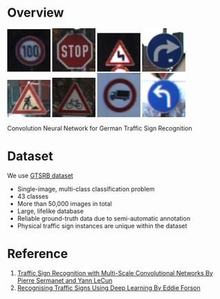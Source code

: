 # Overview

<img src="/images/1.png" width = "100"> <img src="/images/2.png" width = "100"> <img src="/images/3.png" width = "100">
<img src="/images/4.png" width = "100"> <img src="/images/5.png" width = "100"> <img src="/images/6.png" width = "100">
<img src="/images/7.png" width = "100"> <img src="/images/8.png" width = "100">


Convolution Neural Network for German Traffic Sign Recognition 


# Dataset
 
We use [GTSRB dataset](http://benchmark.ini.rub.de/?section=gtsrb&subsection=dataset#Downloads)
 * Single-image, multi-class classification problem
 * 43 classes
 * More than 50,000 images in total
 * Large, lifelike database
 * Reliable ground-truth data due to semi-automatic annotation
 * Physical traffic sign instances are unique within the dataset
           
           
           
# Reference

1. [Traffic Sign Recognition with Multi-Scale Convolutional Networks By Pierre Sermanet and Yann LeCun](http://yann.lecun.com/exdb/publis/pdf/sermanet-ijcnn-11.pdf)
1. [Recognising Traffic Signs Using Deep Learning By Eddie Forson](https://towardsdatascience.com/recognizing-traffic-signs-with-over-98-accuracy-using-deep-learning-86737aedc2ab)

           



